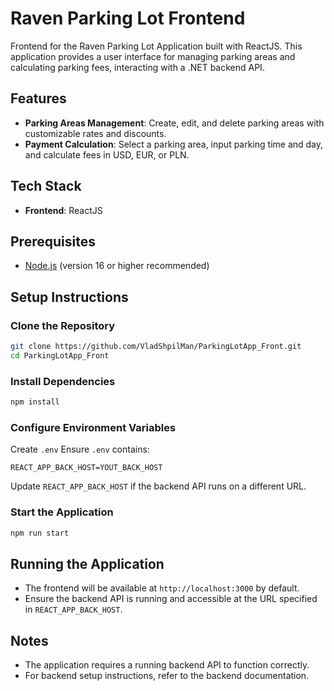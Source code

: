 # Raven Parking Lot Frontend

Frontend for the Raven Parking Lot Application built with ReactJS. This application provides a user interface for managing parking areas and calculating parking fees, interacting with a .NET backend API.

## Features
- **Parking Areas Management**: Create, edit, and delete parking areas with customizable rates and discounts.
- **Payment Calculation**: Select a parking area, input parking time and day, and calculate fees in USD, EUR, or PLN.

## Tech Stack
- **Frontend**: ReactJS

## Prerequisites
- [Node.js](https://nodejs.org/) (version 16 or higher recommended)

## Setup Instructions
### Clone the Repository
```bash
git clone https://github.com/VladShpilMan/ParkingLotApp_Front.git
cd ParkingLotApp_Front
```

### Install Dependencies
```bash
npm install
```

### Configure Environment Variables
Create `.env`
Ensure `.env` contains:
```env
REACT_APP_BACK_HOST=YOUT_BACK_HOST
```
Update `REACT_APP_BACK_HOST` if the backend API runs on a different URL.

### Start the Application
```bash
npm run start
```

## Running the Application
- The frontend will be available at `http://localhost:3000` by default.
- Ensure the backend API is running and accessible at the URL specified in `REACT_APP_BACK_HOST`.

## Notes
- The application requires a running backend API to function correctly.
- For backend setup instructions, refer to the backend documentation.
